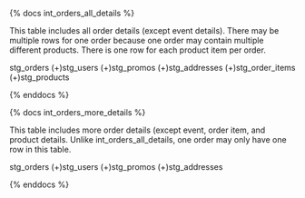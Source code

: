 {% docs int_orders_all_details %}

This table includes all order details (except event details). There may be multiple rows for one order because one order may contain multiple different products. There is one row for each product item per order.

stg_orders (+)stg_users (+)stg_promos (+)stg_addresses (+)stg_order_items (+)stg_products

{% enddocs %}

{% docs int_orders_more_details %}

This table includes more order details (except event, order item, and product details. Unlike int_orders_all_details, one order may only have one row in this table.
      

stg_orders (+)stg_users (+)stg_promos (+)stg_addresses

{% enddocs %}